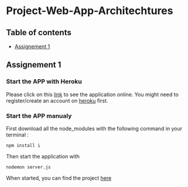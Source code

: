 # Project-Web-App-Architechtures

## Table of contents
* [Assignement 1](#Assignement-1)

## Assignement 1
### Start the APP with Heroku
Please click on this [link](https://waa-assignement-1.herokuapp.com/) to see the application online.
You might need to register/create an account on [heroku](https://dashboard.heroku.com/) first.
### Start the APP manualy 
First download all the node_modules with the following command in your terminal :
```
npm install i
```
Then start the application with 
```
nodemon server.js
```
When started, you can find the project [here](http://localhost:8080)
